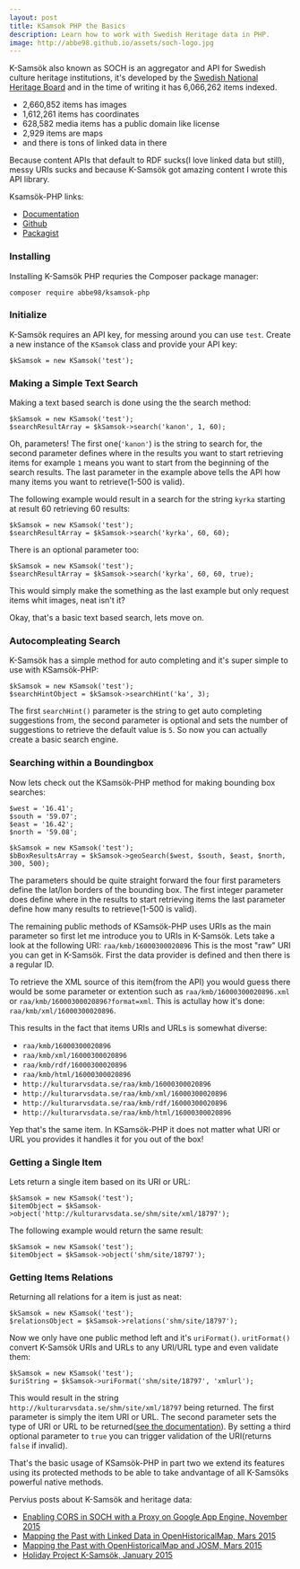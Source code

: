 ```yaml
---
layout: post
title: KSamsok PHP the Basics
description: Learn how to work with Swedish Heritage data in PHP.
image: http://abbe98.github.io/assets/soch-logo.jpg
---
```


K-Sams&ouml;k also known as SOCH is an aggregator and API for Swedish culture heritage institutions, it's developed by the [Swedish National Heritage Board](http://www.raa.se/om-riksantikvarieambetet/in-english/) and in the time of writing it has 6,066,262 items indexed.

 - 2,660,852 items has images
 - 1,612,261 items has coordinates
 - 628,582 media items has a public domain like license
 - 2,929 items are maps
 - and there is tons of linked data in there

Because content APIs that default to RDF sucks(I love linked data but still), messy URIs sucks and because K-Sams&ouml;k got amazing content I wrote this API library.

Ksams&ouml;k-PHP links\:

 - [Documentation](http://abbe98.github.io/ksamsok-php/)
 - [Github](https://github.com/Abbe98/ksamsok-php)
 - [Packagist](https://packagist.org/packages/abbe98/ksamsok-php)

### Installing

Installing K-Sams&ouml;k PHP requries the Composer package manager\:

`composer require abbe98/ksamsok-php`

### Initialize

K-Sams&ouml;k requires an API key, for messing around you can use `test`. Create a new instance of the `KSamsok` class and provide your API key\:

<pre class="line-numbers"><code class="language-php">$kSamsok = new KSamsok('test');</code></pre>

### Making a Simple Text Search

Making a text based search is done using the the search method\:

<pre class="line-numbers"><code class="language-php">$kSamsok = new KSamsok('test');
$searchResultArray = $kSamsok->search('kanon', 1, 60);</code></pre>

Oh, parameters! The first one(`'kanon'`) is the string to search for, the second parameter defines where in the results you want to start retrieving items for example `1` means you want to start from the beginning of the search results. The last parameter in the example above tells the API how many items you want to retrieve(1-500 is valid).

The following example would result in a search for the string `kyrka` starting at result 60 retrieving 60 results\:

<pre class="line-numbers"><code class="language-php">$kSamsok = new KSamsok('test');
$searchResultArray = $kSamsok->search('kyrka', 60, 60);</code></pre>

There is an optional parameter too\:

<pre class="line-numbers"><code class="language-php">$kSamsok = new KSamsok('test');
$searchResultArray = $kSamsok->search('kyrka', 60, 60, true);</code></pre>

This would simply make the something as the last example but only request items whit images, neat isn't it?

Okay, that's a basic text based search, lets move on.

### Autocompleating Search

K-Sams&ouml;k has a simple method for auto completing and it's super simple to use with KSams&ouml;k-PHP\:

<pre class="line-numbers"><code class="language-php">$kSamsok = new KSamsok('test');
$searchHintObject = $kSamsok->searchHint('ka', 3);</code></pre>

The first `searchHint()` parameter is the string to get auto completing suggestions from, the second parameter is optional and sets the number of suggestions to retrieve the default value is `5`. So now you can actually create a basic search engine.

### Searching within a Boundingbox

Now lets check out the KSams&ouml;k-PHP method for making bounding box searches\:

<pre class="line-numbers"><code class="language-php">$west = '16.41';
$south = '59.07';
$east = '16.42';
$north = '59.08';

$kSamsok = new KSamsok('test');
$bBoxResultsArray = $kSamsok->geoSearch($west, $south, $east, $north, 300, 500);</code></pre>

The parameters should be quite straight forward the four first parameters define the lat/lon borders of the bounding box. The first integer parameter does define where in the results to start retrieving items the last parameter define how many results to retrieve(1-500 is valid).

The remaining public methods of KSams&ouml;k-PHP uses URIs as the main parameter so first let me introduce you to URIs in K-Sams&ouml;k. Lets take a look at the following URI\: `raa/kmb/16000300020896` This is the most "raw" URI you can get in K-Sams&ouml;k. First the data provider is defined and then there is a regular ID.

To retrieve the XML source of this item(from the API) you would guess there would be some parameter or extention such as `raa/kmb/16000300020896.xml` or `raa/kmb/16000300020896?format=xml`. This is actullay how it's done\: `raa/kmb/xml/16000300020896`.

This results in the fact that items URIs and URLs is somewhat diverse\:

- `raa/kmb/16000300020896`
- `raa/kmb/xml/16000300020896`
- `raa/kmb/rdf/16000300020896`
- `raa/kmb/html/16000300020896`
- `http://kulturarvsdata.se/raa/kmb/16000300020896`
- `http://kulturarvsdata.se/raa/kmb/xml/16000300020896`
- `http://kulturarvsdata.se/raa/kmb/rdf/16000300020896`
- `http://kulturarvsdata.se/raa/kmb/html/16000300020896`

Yep that's the same item. In KSams&ouml;k-PHP it does not matter what URI or URL you provides it handles it for you out of the box!

### Getting a Single Item

Lets return a single item based on its URI or URL\:

<pre class="line-numbers"><code class="language-php">$kSamsok = new KSamsok('test');
$itemObject = $kSamsok->object('http://kulturarvsdata.se/shm/site/xml/18797');</code></pre>

The following example would return the same result\:

<pre class="line-numbers"><code class="language-php">$kSamsok = new KSamsok('test');
$itemObject = $kSamsok->object('shm/site/18797');</code></pre>

### Getting Items Relations

Returning all relations for a item is just as neat\:

<pre class="line-numbers"><code class="language-php">$kSamsok = new KSamsok('test');
$relationsObject = $kSamsok->relations('shm/site/18797');</code></pre>

Now we only have one public method left and it's `uriFormat()`. `uritFormat()` convert K-Samsök URIs and URLs to any URI/URL type and even validate them\:

<pre class="line-numbers"><code class="language-php">$kSamsok = new KSamsok('test');
$uriString = $kSamsok->uriFormat('shm/site/18797', 'xmlurl');</code></pre>

This would result in the string `http://kulturarvsdata.se/shm/site/xml/18797` being returned. The first parameter is simply the item URI or URL. The second parameter sets the type of URI or URL to be returned([see the documentation](https://abbe98.github.io/ksamsok-php/#uri)). By setting a third optional parameter to `true` you can trigger validation of the URI(returns `false` if invalid).

That's the basic usage of KSams&ouml;k-PHP in part two we extend its features using its protected methods to be able to take andvantage of all K-Sams&ouml;ks powerful native methods.

Pervius posts about K-Sams&ouml;k and heritage data\:

 - [Enabling CORS in SOCH with a Proxy on Google App Engine, November 2015](http://abbe98.github.io/blog/2015/11/24/enabling-cors-in-soch-with-a-proxy-on-google-app-engine/)
 - [Mapping the Past with Linked Data in OpenHistoricalMap, Mars 2015](http://abbe98.github.io/blog/2015/03/26/mapping-the-past-with-linked-data-in-openhistoricalmap/)
 - [Mapping the Past with OpenHistoricalMap and JOSM, Mars 2015](http://abbe98.github.io/blog/2015/03/03/mapping-the-past-with-openhistoricalmap-and-josm/)
 - [Holiday Project K-Sams&ouml;k, January 2015](http://abbe98.github.io/blog/2015/01/07/holiday-project-ksamsok/)